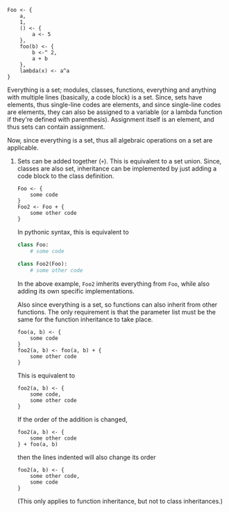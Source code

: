 ```
Foo <- {
    a,
    1,
    () <- {
        a <- 5
    },
    foo(b) <- {
        b <-^ 2,
        a + b
    },
    lambda(x) <- a^a
}
```

Everything is a set; modules, classes, functions, everything and anything with multiple lines (basically, a code block) is a set. Since, sets have elements, thus single-line codes are elements, and since single-line codes are elements, they can also be assigned to a variable (or a lambda function if they're defined with parenthesis). Assignment itself is an element, and thus sets can contain assignment.

Now, since everything is a set, thus all algebraic operations on a set are applicable.

1. Sets can be added together (`+`). This is equivalent to a set union. Since, classes are also set, inheritance can be implemented by just adding a code block to the class definition.
    ```
    Foo <- {
        some code
    }
    Foo2 <- Foo + {
        some other code
    }
    ```
    In pythonic syntax, this is equivalent to
    ```python
    class Foo:
        # some code
    
    class Foo2(Foo):
        # some other code
    ```

    In the above example, `Foo2` imherits everything from `Foo`, while also adding its own specific implementations.

    Also since everything is a set, so functions can also inherit from other functions. The only requirement is that the parameter list must be the same for the function inheritance to take place.
    ```
    foo(a, b) <- {
        some code
    }
    foo2(a, b) <- foo(a, b) + {
        some other code
    }
    ```
    This is equivalent to 
    ```
    foo2(a, b) <- {
        some code,
        some other code
    }
    ```
    If the order of the addition is changed,
    ```
    foo2(a, b) <- {
        some other code
    } + foo(a, b)
    ```
    then the lines indented will also change its order
    ```
    foo2(a, b) <- {
        some other code,
        some code
    }
    ```
    (This only applies to function inheritance, but not to class inheritances.)
